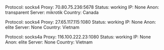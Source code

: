 Protocol: socks4
Proxy: 70.80.75.236:5678
Status: working
IP: None
Anon: transparent
Server: mikrotik
Country: Canada

Protocol: socks4
Proxy: 27.65.117.115:1080
Status: working
IP: None
Anon: elite
Server: None
Country: Vietnam

Protocol: socks4a
Proxy: 116.100.222.23:1080
Status: working
IP: None
Anon: elite
Server: None
Country: Vietnam

